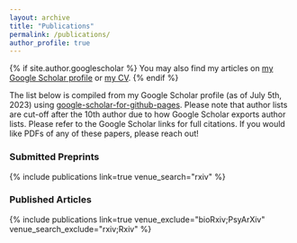 ```yaml
---
layout: archive
title: "Publications"
permalink: /publications/
author_profile: true
---
```

  {% if site.author.googlescholar %}
  You may also find my articles on <a href="{{site.author.googlescholar}}">my Google Scholar profile</a> or <a href="https://smeisler.github.io/files/StevenMeisler_CV.pdf">my CV</a>.
  {% endif %}
  
  The list below is compiled from my Google Scholar profile (as of July 5th, 2023) using [google-scholar-for-github-pages](https://github.com/cmccomb/google-scholar-for-github-pages). Please note that author lists are cut-off after the 10th author due to how Google Scholar exports author lists. Please refer to the Google Scholar links for full citations. If you would like PDFs of any of these papers, please reach out!
  
### Submitted Preprints
{% include publications link=true venue_search="rxiv" %}

### Published Articles
{% include publications link=true venue_exclude="bioRxiv;PsyArXiv" venue_search_exclude="rxiv;Rxiv" %}
